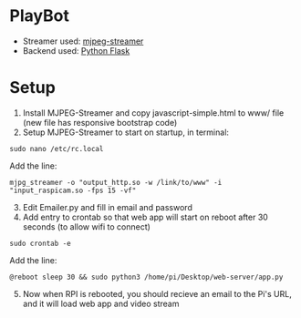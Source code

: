 # PlayBot
* Streamer used: [mjpeg-streamer](https://github.com/jacksonliam/mjpg-streamer/tree/master/mjpg-streamer-experimental)
* Backend used: [Python Flask](http://flask.pocoo.org)

# Setup
1. Install MJPEG-Streamer and copy javascript-simple.html to www/ file (new file has responsive bootstrap code)
2. Setup MJPEG-Streamer to start on startup, in terminal:
```
sudo nano /etc/rc.local
```
Add the line:
```
mjpg_streamer -o "output_http.so -w /link/to/www" -i "input_raspicam.so -fps 15 -vf"
```
3. Edit Emailer.py and fill in email and password
4. Add entry to crontab so that web app will start on reboot after 30 seconds (to allow wifi to connect)
```
sudo crontab -e
```
Add the line:
```
@reboot sleep 30 && sudo python3 /home/pi/Desktop/web-server/app.py
```
5. Now when RPI is rebooted, you should recieve an email to the Pi's URL, and it will load web app and video stream
